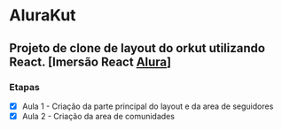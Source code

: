 # AluraKut 
## Projeto de clone de layout do orkut utilizando React. [Imersão React <a href="https://www.alura.com.br" target="_blanl">Alura</a>]

### Etapas

- [x] Aula 1 - Criação da parte principal do layout e da area de seguidores
- [x] Aula 2 - Criação da area de comunidades
